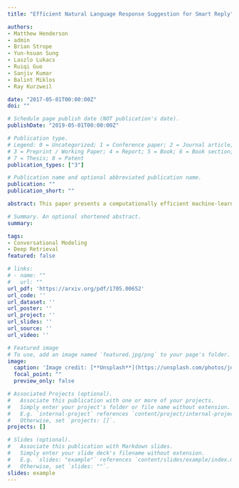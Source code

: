 ```yaml
---
title: "Efficient Natural Language Response Suggestion for Smart Reply"

authors:
- Matthew Henderson
- admin
- Brian Strope
- Yun-hsuan Sung
- Laszlo Lukacs
- Ruiqi Guo
- Sanjiv Kumar
- Balint Miklos
- Ray Kurzweil

date: "2017-05-01T00:00:00Z"
doi: ""

# Schedule page publish date (NOT publication's date).
publishDate: "2019-05-01T00:00:00Z"

# Publication type.
# Legend: 0 = Uncategorized; 1 = Conference paper; 2 = Journal article;
# 3 = Preprint / Working Paper; 4 = Report; 5 = Book; 6 = Book section;
# 7 = Thesis; 8 = Patent
publication_types: ["3"]

# Publication name and optional abbreviated publication name.
publication: ""
publication_short: ""

abstract: This paper presents a computationally efficient machine-learned method for natural language response suggestion. Feed-forward neural networks using n-gram embedding features encode messages into vectors which are optimized to give message-response pairs a high dot-product value. An optimized search finds response suggestions. The method is evaluated in a large-scale commercial e-mail application, Inbox by Gmail. Compared to a sequence-to-sequence approach, the new system achieves the same quality at a small fraction of the computational requirements and latency.

# Summary. An optional shortened abstract.
summary:

tags:
- Conversational Modeling
- Deep Retrieval
featured: false

# links:
# - name: ""
#   url: ""
url_pdf: 'https://arxiv.org/pdf/1705.00652'
url_code: ''
url_dataset: ''
url_poster: ''
url_project: ''
url_slides: ''
url_source: ''
url_video: ''

# Featured image
# To use, add an image named `featured.jpg/png` to your page's folder. 
image:
  caption: 'Image credit: [**Unsplash**](https://unsplash.com/photos/jdD8gXaTZsc)'
  focal_point: ""
  preview_only: false

# Associated Projects (optional).
#   Associate this publication with one or more of your projects.
#   Simply enter your project's folder or file name without extension.
#   E.g. `internal-project` references `content/project/internal-project/index.md`.
#   Otherwise, set `projects: []`.
projects: []

# Slides (optional).
#   Associate this publication with Markdown slides.
#   Simply enter your slide deck's filename without extension.
#   E.g. `slides: "example"` references `content/slides/example/index.md`.
#   Otherwise, set `slides: ""`.
slides: example
---
```

